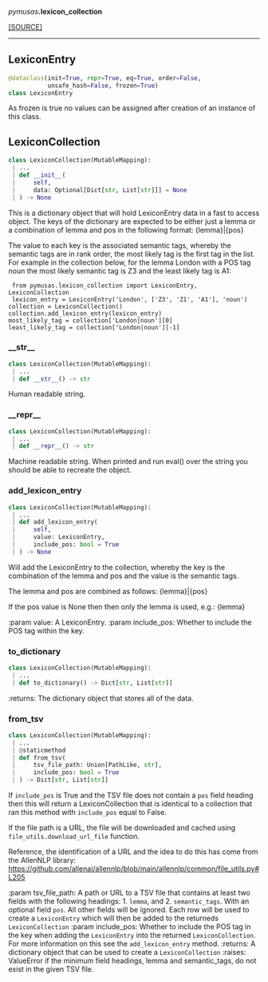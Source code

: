 <div className="source-div">
 <p><i>pymusas</i><strong>.lexicon_collection</strong></p>
 <p><a className="sourcelink" href="https://github.com/UCREL/pymusas/blob/main/pymusas/lexicon_collection.py">[SOURCE]</a></p>
</div>
<div></div>

---

<a id="pymusas.lexicon_collection.LexiconEntry"></a>

## LexiconEntry

```python
@dataclass(init=True, repr=True, eq=True, order=False,
           unsafe_hash=False, frozen=True)
class LexiconEntry
```

As frozen is true no values can be assigned after creation of an instance of
this class.

<a id="pymusas.lexicon_collection.LexiconCollection"></a>

## LexiconCollection

```python
class LexiconCollection(MutableMapping):
 | ...
 | def __init__(
 |     self,
 |     data: Optional[Dict[str, List[str]]] = None
 | ) -> None
```

This is a dictionary object that will hold LexiconEntry data in a fast to
access object. The keys of the dictionary are expected to be either just a
lemma or a combination of lemma and pos in the following format:
{lemma}|{pos}

The value to each key is the associated semantic tags, whereby the semantic
tags are in rank order, the most likely tag is the first tag in the list.
For example in the collection below, for the lemma London with a POS tag noun
the most likely semantic tag is Z3 and the least likely tag is A1:

```
 from pymusas.lexicon_collection import LexiconEntry, LexiconCollection
 lexicon_entry = LexiconEntry('London', ['Z3', 'Z1', 'A1'], 'noun')
collection = LexiconCollection()
collection.add_lexicon_entry(lexicon_entry)
most_likely_tag = collection['London|noun'][0]
least_likely_tag = collection['London|noun'][-1]
```

<a id="pymusas.lexicon_collection.LexiconCollection.__str__"></a>

### \_\_str\_\_

```python
class LexiconCollection(MutableMapping):
 | ...
 | def __str__() -> str
```

Human readable string.

<a id="pymusas.lexicon_collection.LexiconCollection.__repr__"></a>

### \_\_repr\_\_

```python
class LexiconCollection(MutableMapping):
 | ...
 | def __repr__() -> str
```

Machine readable string. When printed and run eval() over the string
you should be able to recreate the object.

<a id="pymusas.lexicon_collection.LexiconCollection.add_lexicon_entry"></a>

### add\_lexicon\_entry

```python
class LexiconCollection(MutableMapping):
 | ...
 | def add_lexicon_entry(
 |     self,
 |     value: LexiconEntry,
 |     include_pos: bool = True
 | ) -> None
```

Will add the LexiconEntry to the collection, whereby the key is the
combination of the lemma and pos and the value is the semantic tags.

The lemma and pos are combined as follows:
{lemma}|{pos}

If the pos value is None then then only the lemma is used, e.g.:
{lemma}

:param value: A LexiconEntry.
:param include_pos: Whether to include the POS tag within the key.

<a id="pymusas.lexicon_collection.LexiconCollection.to_dictionary"></a>

### to\_dictionary

```python
class LexiconCollection(MutableMapping):
 | ...
 | def to_dictionary() -> Dict[str, List[str]]
```

:returns: The dictionary object that stores all of the data.

<a id="pymusas.lexicon_collection.LexiconCollection.from_tsv"></a>

### from\_tsv

```python
class LexiconCollection(MutableMapping):
 | ...
 | @staticmethod
 | def from_tsv(
 |     tsv_file_path: Union[PathLike, str],
 |     include_pos: bool = True
 | ) -> Dict[str, List[str]]
```

If `include_pos` is True and the TSV file does not contain a
`pos` field heading then this will return a LexiconCollection that is
identical to a collection that ran this method with `include_pos` equal
to False.

If the file path is a URL, the file will be downloaded and cached using
`file_utils.download_url_file` function.

Reference, the identification of a URL and the idea to do this has
come from the AllenNLP library:
https://github.com/allenai/allennlp/blob/main/allennlp/common/file_utils.py#L205

:param tsv_file_path: A path or URL to a TSV file that contains at least two
                      fields with the following headings: 1. `lemma`,
                      and 2. `semantic_tags`. With an optional field
                      `pos`. All other fields will be ignored.
                      Each row will be used to create a `LexiconEntry`
                      which will then be added to the returneds
                      `LexiconCollection`
:param include_pos: Whether to include the POS tag in the key when
                    adding the `LexiconEntry` into the returned
                    `LexiconCollection`. For more information on this
                    see the `add_lexicon_entry` method.
:returns: A dictionary object that can be used to create a
          `LexiconCollection`
:raises: ValueError if the minimum field headings, lemma and
         semantic_tags, do not exist in the given TSV file.

